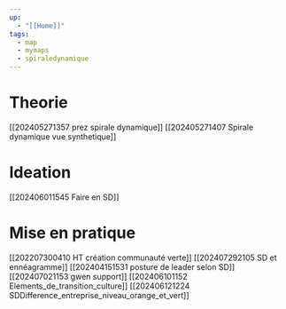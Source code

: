 ```yaml
---
up:
  - "[[Home]]"
tags:
  - map
  - mymaps
  - spiraledynamique
---
```

# Theorie
[[202405271357 prez spirale dynamique]]
[[202405271407 Spirale dynamique vue synthetique]]

# Ideation
[[202406011545 Faire en SD]]
# Mise en pratique
[[202207300410 HT création communauté verte]]
[[202407292105 SD et ennéagramme]]
[[202404151531 posture de leader selon SD]]
[[202407021153 gwen support]]
[[202406101152 Elements_de_transition_culture]]
[[202406121224 SDDifference_entreprise_niveau_orange_et_vert]]